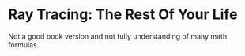 # Ray Tracing: The Rest Of Your Life

Not a good book version and not fully understanding of many math formulas.